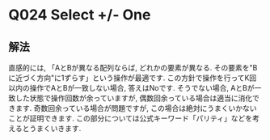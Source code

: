 # Q024 Select +/- One

## 解法
直感的には, 「AとBが異なる配列ならば, どれかの要素が異なる. その要素を"Bに近づく方向"に1ずらす」という操作が最適です.
この方針で操作を行ってK回以内の操作でAとBが一致しない場合, 答えはNoです.
そうでない場合, AとBが一致した状態で操作回数が余っていますが, 偶数回余っている場合は適当に消化できます. 奇数回余っている場合が問題ですが, この場合は絶対にうまくいかないことが証明できます. この部分については公式キーワード「パリティ」などを考えるとうまくいきます.